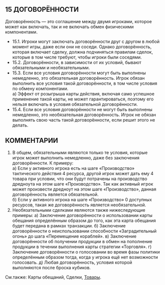 15 ДОГОВОРЁННОСТИ
---

Договорённость — это соглашение между двумя игроками, которое может как включать, так и не включать обмен физическими компонентами.
* 15.1. Игроки могут заключать договорённости друг с другом в любой момент игры, даже если они не соседи. Однако договорённость, которая включает сделку, должна подчиняться правилам сделок, которые в том числе требуют, чтобы игроки были соседями.
* 15.2. Договорённости, в зависимости от их условий, бывают обязательными и необязательными.
* 15.3. Если все условия договорённости могут быть выполнены немедленно, это обязательная договорённость. Игрок обязан выполнить все условия такой договорённости, в том числе условия по обмену компонентами.  
  а) Эффект от розыгрыша карты действия, включая само успешное применение такой карты, не может гарантироваться, поэтому его нельзя включать в условия обязательной договорённости.
* 15.4. Если все условия договорённости не могут быть выполнены немедленно, это необязательная договорённость. Игрок не обязан выполнять свою часть такой договорённости, если решит этого не делать.

КОММЕНТАРИИ
---
1) В общем, обязательными являются только те условия, которые игрок может выполнить немедленно, даже без заключения договорённости. К примеру:  
  а) Если у активного игрока есть на шаге «Производство» тактического действия 4 ресурса, другой игрок может дать ему 4 товара при условии, что они будут потрачены на производство дредноута на этом шаге «Производство». Так как активный игрок может произвести дредноут на этом шаге «Производство», данная договорённость является обязательной.  
  б) Если у активного игрока на шаге «Производство» 0 доступных ресурсов, такая же договорённость является необязательной.
2) Необязательными сделками являются также нижеследующие примеры:
  а) Заключение договорённости о использовании карты обещания определённым образом до того, как эта карта обещания будет передана в рамках транзакции.
  б) Заключение договорённости о неиспользовании способности «Заградительный огонь» до шага «Перемещение кораблей».
  в) Заключение договорённости об получении продукции в обмен на пополнение продукции в течении выполнения карты стратегии «Торговля».
  г) Заключение договорённости о голосовании во время фазы политики определённым образом тогда, когда у игрока ещё нет возможности голосовать.
  д) Любая договорённость, условия которой выполняются после броска кубиков.


См.также: Карты обещаний, Сделки, [Товары](trade_goods.md).
